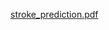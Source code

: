 [stroke_prediction.pdf](https://github.com/zeynpaktasli/StrokePrediciton/files/9471306/stroke_prediction.pdf)
